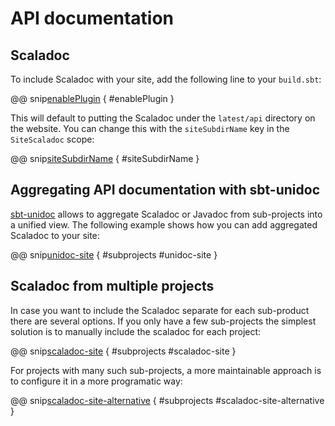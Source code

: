 # API documentation

## Scaladoc

To include Scaladoc with your site, add the following line to your `build.sbt`:

@@ snip[enablePlugin](../../sbt-test/scaladoc/can-add-scaladoc/build.sbt) { #enablePlugin }

This will default to putting the Scaladoc under the `latest/api` directory on the website. You can change this with the `siteSubdirName` key in the `SiteScaladoc` scope:

@@ snip[siteSubdirName](../../sbt-test/scaladoc/can-add-scaladoc/build.sbt) { #siteSubdirName }

## Aggregating API documentation with sbt-unidoc

[sbt-unidoc] allows to aggregate Scaladoc or Javadoc from sub-projects into a unified view. The following example shows how you can add aggregated Scaladoc to your site:

@@ snip[unidoc-site](../../sbt-test/scaladoc/can-aggregate/build.sbt) { #subprojects #unidoc-site }

[sbt-unidoc]: https://github.com/sbt/sbt-unidoc

## Scaladoc from multiple projects

In case you want to include the Scaladoc separate for each sub-product there are several options. If
you only have a few sub-projects the simplest solution is to manually include
the scaladoc for each project:

@@ snip[scaladoc-site](../../sbt-test/scaladoc/can-aggregate/build.sbt) { #subprojects #scaladoc-site }

For projects with many such sub-projects, a more maintainable approach is to configure it in a more programatic way:

@@ snip[scaladoc-site-alternative](../../sbt-test/scaladoc/can-aggregate/build.sbt) { #subprojects #scaladoc-site-alternative }
